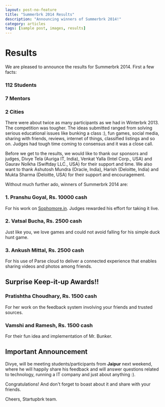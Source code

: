 ```yaml
---
layout: post-no-feature
title: "Summerbrk 2014 Results"
description: "Announcing winners of Summerbrk 2014!"
category: articles
tags: [sample post, images, results]
---
```


# Results

We are pleased to announce the results for Summerbrk 2014. First a few facts:

### 112 Students

### 7 Mentors

### 2 Cities

There were about twice as many participants as we had in Winterbrk 2013. The competition was tougher. The ideas submitted ranged from solving serious educational issues like bunking a class :), fun games, social media, sharing with friends, reviews, internet of things, classified listings and so on. Judges had tough time coming to consensus and it was a close call.

Before we get to the results, we would like to thank our sponsors and judges, Divye Tela (Auriga IT, India), Venkat Yalla (Intel Corp., USA) and Gaurav Nolkha (Swiftday LLC., USA) for their support and time. We also want to thank Ashutosh Mundra (Oracle, India), Harish (Deloitte, India) and Mukta Sharma (Deloitte, USA) for their support and encouragement.

Without much further ado, winners of Summerbrk 2014 are:

### 1. Pranshu Goyal, Rs. 10000 cash
For his work on [Sophomore.in](http://www.sophomore.in). Judges rewarded his effort for taking it live.

### 2. Vatsal Bucha, Rs. 2500 cash
Just like you, we love games and could not avoid falling for his simple duck hunt game.

### 3. Ankush Mittal, Rs. 2500 cash
For his use of Parse cloud to deliver a connected experience that enables sharing videos and photos among friends.

## Surprise Keep-it-up Awards!!

### Pratishtha Choudhary, Rs. 1500 cash
For her work on the feedback system involving your friends and trusted sources.

### Vamshi and Ramesh, Rs. 1500 cash
For their fun idea and implementation of Mr. Bunker.

## Important Announcement
Divye, will be meeting students/participants from **Jaipur** next weekend, where he will happily share his feedback and will answer questions related to technology, running a IT company and just about anything :). 

Congratulations! And don't forget to boast about it and share with your friends.

Cheers,
Startupbrk team.
